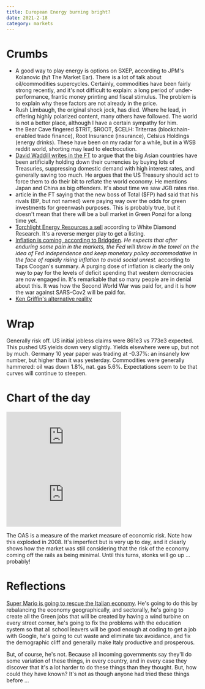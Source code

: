 ```yaml
---
title: European Energy burning bright?
date: 2021-2-18
category: markets
---
```


# Crumbs

- A good way to play energy is options on SXEP, according to JPM's Kolanovic (h/t The Market Ear). There is a lot of talk about oil/commodities supercycles. Certainly, commodities have been fairly strong recently, and it's not difficult to explain: a long period of under-performance, frantic money printing and fiscal stimulus. The problem is to explain why these factors are not already in the price.
- Rush Limbaugh, the original shock jock, has died. Where he lead, in offering highly polarized content, many others have followed. The world is not a better place, although I have a certain sympathy for him. 
- the Bear Cave fingered $TRIT, $ROOT, $CELH: Triterras (blockchain-enabled trade finance), Root Insurance  (insurance), Celsius Holdings (energy drinks). These have been on my radar for a while, but in a WSB reddit world, shorting may lead to electrocution. 
- [David Waddill writes in the FT](https://www.ft.com/content/d4ba70ea-c8f6-4bb7-aeef-30b97c669366) to argue that the big Asian countries have been artificially holding down their currencies by buying lots of Treasuries, suppressing domestic demand with high interest rates, and generally saving too much. He argues that the US Treasury should act to force them to do their bit to reflate the world economy. He mentions Japan and China as big offenders. It's about time we saw JGB rates rise.
- article in the FT saying that the new boss of Total ($FP) had said that his rivals (BP, but not named) were paying way over the odds for green investments for greenwash purposes. This is probably true, but it doesn't mean that there will be a bull market in Green Ponzi for a long time yet.
- [Torchlight Energy Resources a sell](https://seekingalpha.com/article/4406983-torchlight-0_35-value-at-25-percent-merged-company) according to White Diamond Research. It's a reverse merger play to get a listing. 
- [Inflation is coming, according to Bridgden](https://wallstreetonparade.com/2021/02/gamestop-hearing-citadels-ken-griffin-doesnt-let-the-brutal-facts-get-in-the-way-of-his-testimony/). _He expects that after enduring some pain in the markets, the Fed will throw in the towel on the idea of Fed independence and keep monetary policy accommodative in the face of rapidly rising inflation to avoid social unrest._ according to Taps Coogan's summary. A purging dose of inflation is clearly the only way to pay for the levels of deficit spending that western democracies are now engaged in. It's remarkable that so many people are in denial about this. It was how the Second World War was paid for, and it is how the war against SARS-Cov2 will be paid for. 
- [Ken Griffin's alternative reality](https://wallstreetonparade.com/2021/02/gamestop-hearing-citadels-ken-griffin-doesnt-let-the-brutal-facts-get-in-the-way-of-his-testimony/)

# Wrap

Generally risk off. US initial jobless claims were 861e3 vs 773e3 expected.
This pushed US yields down very slightly. 
Yields elsewhere were up, but not by much. Germany 10 year paper was trading at -0.37%: an insanely low number, but higher than it was yesterday.
Commodities were generally hammered: oil was down 1.8%, nat. gas 5.6%. 
Expectations seem to be that curves will continue to steepen.

# Chart of the day

<div class="embed-container"><iframe src="https://fred.stlouisfed.org/graph/graph-landing.php?g=BbRY&width=670&height=475" scrolling="no" frameborder="0" style="overflow:hidden;" allowTransparency="true" loading="lazy"></iframe></div><script src="https://fred.stlouisfed.org/graph/js/embed.js" type="text/javascript"></script><div class="embed-container"><iframe src="https://fred.stlouisfed.org/graph/graph-landing.php?g=BbRY&width=670&height=475" scrolling="no" frameborder="0" style="overflow:hidden;" allowTransparency="true" loading="lazy"></iframe></div><script src="https://fred.stlouisfed.org/graph/js/embed.js" type="text/javascript"></script>

The OAS is a measure of the market measure of economic risk. Note how this exploded in 2008. 
It's imperfect but is very up to day, and it clearly shows how the market was still considering that the risk of the economy coming off the rails as being minimal. 
Until this turns, stonks will go up ... probably!

# Reflections

[Super Mario is going to rescue the Italian economy](https://www.reuters.com/article/uk-italy-politics-draghi-idUKKBN2AH1C6).  He's going to do this by rebalancing the economy geographically, and sectorally, he's going to create all the Green jobs that will be created by having a wind turbine on every street corner, he's going to fix the problems with the education system so that all school leavers will be good enough at coding to get a job with Google, he's going to cut waste and eliminate tax avoidance, and fix the demographic cliff and generally make Italy productive and prosperous. 

But, of course, he's not. Because all incoming governments say they'll do some variation of these things, in every country, and in every case they discover that it's a lot harder to do these things than they thought. 
But, how could they have known? It's not as though anyone had tried these things before ...
